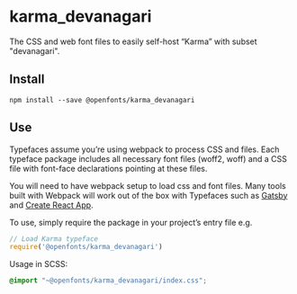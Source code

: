 
# karma_devanagari

The CSS and web font files to easily self-host “Karma” with subset "devanagari".

## Install

`npm install --save @openfonts/karma_devanagari`

## Use

Typefaces assume you’re using webpack to process CSS and files. Each typeface
package includes all necessary font files (woff2, woff) and a CSS file with
font-face declarations pointing at these files.

You will need to have webpack setup to load css and font files. Many tools built
with Webpack will work out of the box with Typefaces such as [Gatsby](https://github.com/gatsbyjs/gatsby)
and [Create React App](https://github.com/facebookincubator/create-react-app).

To use, simply require the package in your project’s entry file e.g.

```javascript
// Load Karma typeface
require('@openfonts/karma_devanagari')
```

Usage in SCSS:
```scss
@import "~@openfonts/karma_devanagari/index.css";
```
